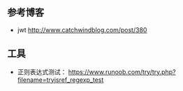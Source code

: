 ## 参考博客
- jwt   http://www.catchwindblog.com/post/380

## 工具
- 正则表达式测试： https://www.runoob.com/try/try.php?filename=tryjsref_regexp_test
